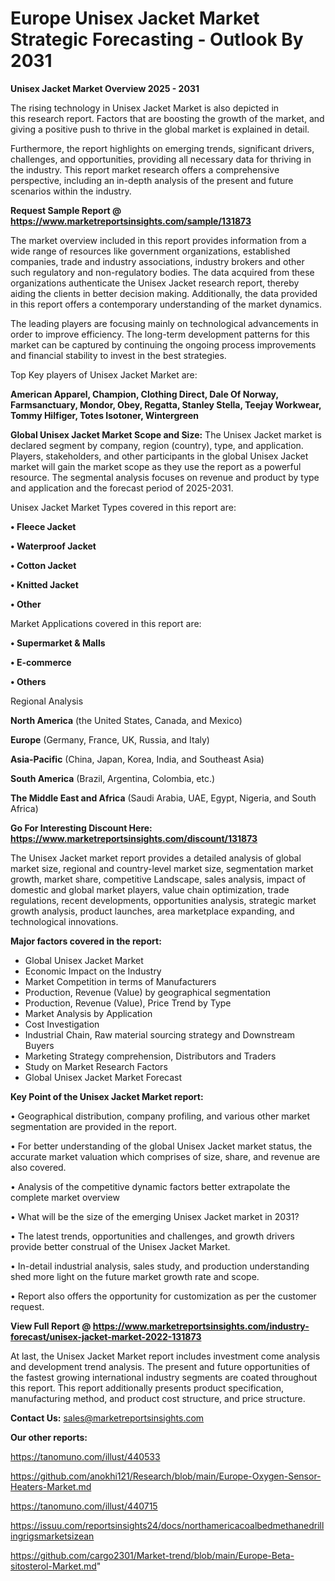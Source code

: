  # Europe Unisex Jacket Market Strategic Forecasting - Outlook By 2031

<Strong> Unisex Jacket Market Overview 2025 - 2031</strong>

The rising technology in Unisex Jacket Market is also depicted in this research report. Factors that are boosting the growth of the market, and giving a positive push to thrive in the global market is explained in detail.

Furthermore, the report highlights on emerging trends, significant drivers, challenges, and opportunities, providing all necessary data for thriving in the industry. This report market research offers a comprehensive perspective, including an in-depth analysis of the present and future scenarios within the industry.

<strong>Request Sample Report @ <a href=https://www.marketreportsinsights.com/sample/131873>https://www.marketreportsinsights.com/sample/131873</a></strong>

The market overview included in this report provides information from a wide range of resources like government organizations, established companies, trade and industry associations, industry brokers and other such regulatory and non-regulatory bodies. The data acquired from these organizations authenticate the Unisex Jacket research report, thereby aiding the clients in better decision making. Additionally, the data provided in this report offers a contemporary understanding of the market dynamics.

The leading players are focusing mainly on technological advancements in order to improve efficiency. The long-term development patterns for this market can be captured by continuing the ongoing process improvements and financial stability to invest in the best strategies.

Top Key players of Unisex Jacket Market are:

<strong>American Apparel, Champion, Clothing Direct, Dale Of Norway, Farmsanctuary, Mondor, Obey, Regatta, Stanley Stella, Teejay Workwear, Tommy Hilfiger, Totes Isotoner, Wintergreen</strong>

<strong><b>Global Unisex Jacket Market Scope and Size:</b></strong>
The Unisex Jacket market is declared segment by company, region (country), type, and application. Players, stakeholders, and other participants in the global Unisex Jacket market will gain the market scope as they use the report as a powerful resource. The segmental analysis focuses on revenue and product by type and application and the forecast period of 2025-2031.

Unisex Jacket Market Types covered in this report are:

<strong>• Fleece Jacket

• Waterproof Jacket

• Cotton Jacket

• Knitted Jacket

• Other</strong>

Market Applications covered in this report are:

<strong>• Supermarket & Malls

• E-commerce

• Others</strong> 

Regional Analysis

<strong>North America</strong> (the United States, Canada, and Mexico)

<strong>Europe</strong> (Germany, France, UK, Russia, and Italy)

<strong>Asia-Pacific</strong> (China, Japan, Korea, India, and Southeast Asia)

<strong>South America</strong> (Brazil, Argentina, Colombia, etc.)

<strong>The Middle East and Africa</strong> (Saudi Arabia, UAE, Egypt, Nigeria, and South Africa)

<strong>Go For Interesting Discount Here: <a href=https://www.marketreportsinsights.com/discount/131873>https://www.marketreportsinsights.com/discount/131873</a></strong>

The Unisex Jacket market report provides a detailed analysis of global market size, regional and country-level market size, segmentation market growth, market share, competitive Landscape, sales analysis, impact of domestic and global market players, value chain optimization, trade regulations, recent developments, opportunities analysis, strategic market growth analysis, product launches, area marketplace expanding, and technological innovations.

<strong><b>Major factors covered in the report:</b></strong>
<ul>
  <li>Global Unisex Jacket Market </li>
  <li>Economic Impact on the Industry</li>
  <li>Market Competition in terms of Manufacturers</li>
  <li>Production, Revenue (Value) by geographical segmentation</li>
  <li>Production, Revenue (Value), Price Trend by Type</li>
  <li>Market Analysis by Application</li>
  <li>Cost Investigation</li>
  <li>Industrial Chain, Raw material sourcing strategy and Downstream Buyers</li>
  <li>Marketing Strategy comprehension, Distributors and Traders</li>
  <li>Study on Market Research Factors</li>
  <li>Global Unisex Jacket Market Forecast</li>
</ul>

<strong><b>Key Point of the Unisex Jacket Market report:</b></strong>

• Geographical distribution, company profiling, and various other market segmentation are provided in the report.

• For better understanding of the global Unisex Jacket market status, the accurate market valuation which comprises of size, share, and revenue are also covered.

• Analysis of the competitive dynamic factors better extrapolate the complete market overview

• What will be the size of the emerging Unisex Jacket market in 2031?

• The latest trends, opportunities and challenges, and growth drivers provide better construal of the Unisex Jacket Market.

• In-detail industrial analysis, sales study, and production understanding shed more light on the future market growth rate and scope.

• Report also offers the opportunity for customization as per the customer request.

<strong><b>View Full Report @ <a href=https://www.marketreportsinsights.com/industry-forecast/unisex-jacket-market-2022-131873>https://www.marketreportsinsights.com/industry-forecast/unisex-jacket-market-2022-131873</a></b></strong>


At last, the Unisex Jacket Market report includes investment come analysis and development trend analysis. The present and future opportunities of the fastest growing international industry segments are coated throughout this report. This report additionally presents product specification, manufacturing method, and product cost structure, and price structure.

<strong>Contact Us:</strong>
sales@marketreportsinsights.com

<strong>Our other reports:</strong>

<a href=https://tanomuno.com/illust/440533>https://tanomuno.com/illust/440533</a>

<a href=https://github.com/anokhi121/Research/blob/main/Europe-Oxygen-Sensor-Heaters-Market.md>https://github.com/anokhi121/Research/blob/main/Europe-Oxygen-Sensor-Heaters-Market.md</a>

<a href=https://tanomuno.com/illust/440715>https://tanomuno.com/illust/440715</a>

<a href=https://issuu.com/reportsinsights24/docs/northamericacoalbedmethanedrillingrigsmarketsizean>https://issuu.com/reportsinsights24/docs/northamericacoalbedmethanedrillingrigsmarketsizean</a>

<a href=https://github.com/cargo2301/Market-trend/blob/main/Europe-Beta-sitosterol-Market.md>https://github.com/cargo2301/Market-trend/blob/main/Europe-Beta-sitosterol-Market.md</a>"
